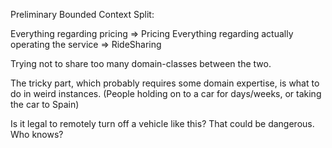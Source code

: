 ﻿Preliminary Bounded Context Split:

Everything regarding pricing => Pricing
Everything regarding actually operating the service => RideSharing

Trying not to share too many domain-classes between the two.


The tricky part, which probably requires some domain expertise, is what to do in weird instances. 
(People holding on to a car for days/weeks, or taking the car to Spain)

Is it legal to remotely turn off a vehicle like this? That could be dangerous. Who knows?